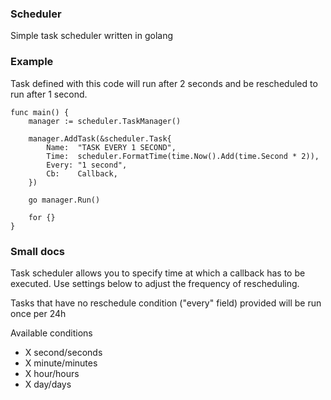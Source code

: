 ### Scheduler

Simple task scheduler written in golang

### Example

Task defined with this code will run after 2 seconds and be rescheduled to run
after 1 second.

```
func main() {
	manager := scheduler.TaskManager()

	manager.AddTask(&scheduler.Task{
		Name:  "TASK EVERY 1 SECOND",
		Time:  scheduler.FormatTime(time.Now().Add(time.Second * 2)),
		Every: "1 second",
		Cb:    Callback,
	})

	go manager.Run()

    for {}
}
```

### Small docs

Task scheduler allows you to specify time at which a callback has to be
executed. Use settings below to adjust the frequency of rescheduling.

Tasks that have no reschedule condition ("every" field) provided will be run once per 24h

Available conditions

- X second/seconds
- X minute/minutes
- X hour/hours
- X day/days
